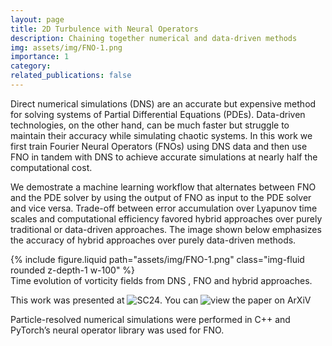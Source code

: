 ```yaml
---
layout: page
title: 2D Turbulence with Neural Operators
description: Chaining together numerical and data-driven methods 
img: assets/img/FNO-1.png
importance: 1
category: 
related_publications: false
---
```


Direct numerical simulations (DNS) are an accurate but expensive method for solving systems of Partial Differential Equations (PDEs). Data-driven technologies, on the other hand, can be much faster but struggle to maintain their accuracy while simulating chaotic systems. In this work we first train Fourier Neural Operators (FNOs) using DNS data and then use FNO in tandem with DNS to achieve accurate simulations at nearly half the computational cost. 

We demostrate a machine learning workflow that alternates between FNO and the PDE solver by using the output of FNO as input to the PDE solver and vice versa. Trade-off between error accumulation over Lyapunov time scales and computational efficiency favored hybrid approaches over purely traditional or data-driven approaches. The image shown below emphasizes the accuracy of hybrid approaches over purely data-driven methods.


<div class="row justify-content-sm-center">
    <div class="col-sm-12 mt-3 mt-md-0">
        {% include figure.liquid path="assets/img/FNO-1.png" class="img-fluid rounded z-depth-1 w-100" %}
    </div>
</div>
<div class="caption text-center">
    Time evolution of vorticity fields from DNS , FNO and hybrid approaches. 
</div>


This work was presented at ![SC24](https://sc24.supercomputing.org/program/proceedings-archives/). You can ![view the paper on ArXiV](https://arxiv.org/pdf/2409.14660)

Particle-resolved numerical simulations were performed in C++ and PyTorch’s neural operator library was used for FNO.

